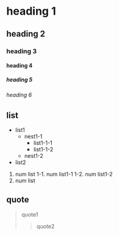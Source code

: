 # heading 1
## heading 2
### heading 3
#### heading 4
##### heading 5
###### heading 6

## list
- list1
  - nest1-1
    - list1-1-1
    - list1-1-2
  - nest1-2
- list2
1. num list
 1-1. num list1-1
 1-2. num list1-2
2. num list

## quote
> 
> quote1
>> quote2
>


